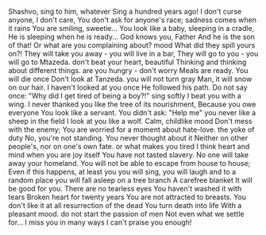 Shashvo, sing to him, whatever
Sing a hundred years ago!
I don't curse anyone, I don't care,
You don't ask for anyone's race;
sadness comes when it rains
You are smiling, sweetie...
You look like a baby, sleeping in a cradle,
He is sleeping when he is ready...
God knows you, Father
And he is the son of that!
Or what are you complaining about? mood
What did they spill yours on?!
They will take you away - you will live in a bar,
They will go to you - you will go to Mtazeda.
don't beat your heart, beautiful
Thinking and thinking about different things.
are you hungry - don't worry
Meals are ready.
You will die once
Don't look at Tanzeda.
you will not turn gray
Man, it will snow on our hair.
I haven't looked at you once
He followed his path.
Do not say once:
"Why did I get tired of being a boy?!"
sing softly
I beat you with a wing.
I never thanked you
like the tree of its nourishment,
Because you owe everyone
You look like a servant.
You didn't ask: "Help me"
you never
like a sheep in the field
I look at you like a wolf.
Calm, childlike mood
Don't mess with the enemy;
You are worried for a moment
about hate-love.
the yoke of duty
No, you're not standing.
You never thought about it
Neither on other people's, nor on one's own fate.
or what makes you tired
I think heart and mind
when you are joy itself
You have not tasted slavery.
No one will take away your homeland.
You will not be able to escape from house to house;
Even if this happens, at least you
you will sing, you will laugh
and to a random place
you will fall asleep on a tree branch
A carefree blanket
It will be good for you.
There are no tearless eyes
You haven't washed it with tears
Broken heart for twenty years
You are not attracted to breasts.
You don't like it at all
resurrection of the dead
You turn death into life
With a pleasant mood.
do not start the passion of men
Not even what we settle for...
I miss you in many ways
I can't praise you enough!